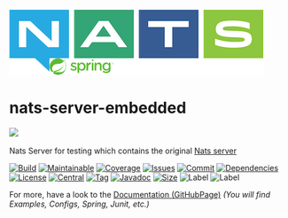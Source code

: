 ![logo](src/test/resources/nats-spring.png)

# nats-server-embedded

[![](https://img.shields.io/static/v1?label=Sponsor&message=%E2%9D%A4&logo=GitHub&color=%23fe8e86)](https://github.com/sponsors/YunaBraska)

Nats Server for testing which contains the original [Nats server](https://github.com/nats-io/nats-server)

[![Build][build_shield]][build_link]
[![Maintainable][maintainable_shield]][maintainable_link]
[![Coverage][coverage_shield]][coverage_link]
[![Issues][issues_shield]][issues_link]
[![Commit][commit_shield]][commit_link]
[![Dependencies][dependency_shield]][dependency_link]
[![License][license_shield]][license_link]
[![Central][central_shield]][central_link]
[![Tag][tag_shield]][tag_link]
[![Javadoc][javadoc_shield]][javadoc_link]
[![Size][size_shield]][size_shield]
![Label][label_shield]
![Label][spring_boot_3]

[build_shield]: https://github.com/YunaBraska/nats-server-embedded/workflows/MVN_RELEASE/badge.svg
[build_link]: https://github.com/YunaBraska/nats-server-embedded/actions?query=workflow%3AMVN_RELEASE
[maintainable_shield]: https://img.shields.io/codeclimate/maintainability/YunaBraska/nats-server-embedded?style=flat-square
[maintainable_link]: https://codeclimate.com/github/YunaBraska/nats-server-embedded/maintainability
[coverage_shield]: https://img.shields.io/codeclimate/coverage/YunaBraska/nats-server-embedded?style=flat-square
[coverage_link]: https://codeclimate.com/github/YunaBraska/nats-server-embedded/test_coverage
[issues_shield]: https://img.shields.io/github/issues/YunaBraska/nats-server-embedded?style=flat-square
[issues_link]: https://github.com/YunaBraska/nats-server-embedded/commits/main
[commit_shield]: https://img.shields.io/github/last-commit/YunaBraska/nats-server-embedded?style=flat-square
[commit_link]: https://github.com/YunaBraska/nats-server-embedded/issues
[license_shield]: https://img.shields.io/github/license/YunaBraska/nats-server-embedded?style=flat-square
[license_link]: https://github.com/YunaBraska/nats-server-embedded/blob/main/LICENSE
[dependency_shield]: https://img.shields.io/librariesio/github/YunaBraska/nats-server-embedded?style=flat-square
[dependency_link]: https://libraries.io/github/YunaBraska/nats-server-embedded
[central_shield]: https://img.shields.io/maven-central/v/berlin.yuna/nats-server-embedded?style=flat-square
[central_link]:https://search.maven.org/artifact/berlin.yuna/nats-server-embedded
[tag_shield]: https://img.shields.io/github/v/tag/YunaBraska/nats-server-embedded?style=flat-square
[tag_link]: https://github.com/YunaBraska/nats-server-embedded/releases
[javadoc_shield]: https://javadoc.io/badge2/berlin.yuna/nats-server-embedded/javadoc.svg?style=flat-square
[javadoc_link]: https://javadoc.io/doc/berlin.yuna/nats-server-embedded
[size_shield]: https://img.shields.io/github/repo-size/YunaBraska/nats-server-embedded?style=flat-square
[label_shield]: https://img.shields.io/badge/Yuna-QueenInside-blueviolet?style=flat-square
[gitter_shield]: https://img.shields.io/gitter/room/YunaBraska/nats-server-embedded?style=flat-square
[gitter_link]: https://gitter.im/nats-server-embedded/Lobby
[spring_boot_3]: https://img.shields.io/badge/SpringBoot-2-blueviolet?style=flat-square

For more, have a look to the [Documentation (GitHubPage)](https://yunabraska.github.io/nats-server/) *(You will find Examples, Configs, Spring, Junit, etc.)*
